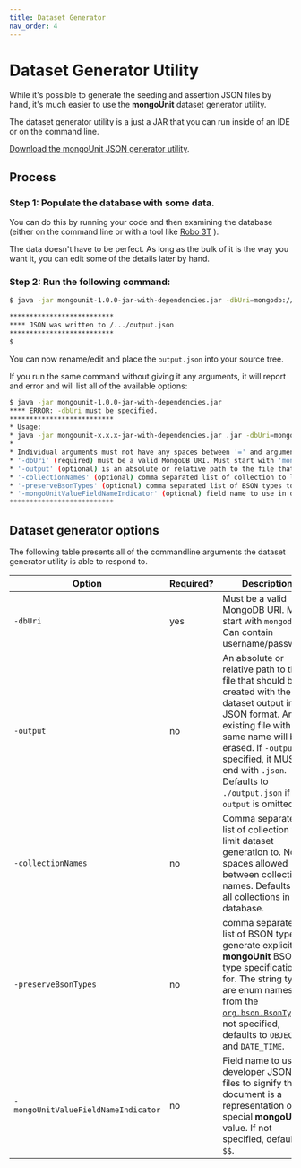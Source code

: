 ```yaml
---
title: Dataset Generator
nav_order: 4
---
```


# Dataset Generator Utility

While it's possible to generate the seeding and assertion JSON files by hand, it's much easier to use the **mongoUnit** dataset generator utility.

The dataset generator utility is a just a JAR that you can run inside of an IDE or on the command line.

[Download the mongoUnit JSON generator utility](https://repo1.maven.org/maven2/org/mongounit/mongounit/1.0.0/mongounit-1.0.0-jar-with-dependencies.jar).

## Process

### Step 1: Populate the database with some data.

You can do this by running your code and then examining the database (either on the command line or with a tool like [Robo 3T](https://robomongo.org/) ).

The data doesn't have to be perfect. As long as the bulk of it is the way you want it, you can edit some of the details later by hand.

### Step 2: Run the following command:

```bash
$ java -jar mongounit-1.0.0-jar-with-dependencies.jar -dbUri=mongodb://localhost:27017/yourDbName

**************************
**** JSON was written to /.../output.json
**************************
$ 
```

You can now rename/edit and place the `output.json` into your source tree.

If you run the same command without giving it any arguments, it will report and error and will list all of the available options:

```bash
$ java -jar mongounit-1.0.0-jar-with-dependencies.jar 
**** ERROR: -dbUri must be specified.
**************************
* Usage: 
* java -jar mongounit-x.x.x-jar-with-dependencies.jar .jar -dbUri=mongodb://localhost:27017/test_db -collectionNames=col1,col2 -output=./output.json
*
* Individual arguments must not have any spaces between '=' and argument value or even in the argument value itself.
* '-dbUri' (required) must be a valid MongoDB URI. Must start with 'mongodb'. Can contain username/password.
* '-output' (optional) is an absolute or relative path to the file that should be created with the dataset output in JSON format. An existing file with the same name will be erased. If '-output' is specified, it MUST end with '.json'. Defaults to './output.json' if '-output' is omitted.
* '-collectionNames' (optional) comma separated list of collection to limit dataset generation to. No spaces allowed between collection names. Defaults to all collections in the database.
* '-preserveBsonTypes' (optional) comma separated list of BSON types to generate explicit MongoUnit BSON type specification for. The string types are enum names from the org.bson.BsonType. If not specified, defaults to OBJECT_ID and DATE_TIME.
* '-mongoUnitValueFieldNameIndicator' (optional) field name to use in developer JSON files to signify that a document is a representation of a special MongoUnit value. If not specified, defaults to $$.
**************************
```

## Dataset generator options

The following table presents all of the commandline arguments the dataset generator utility is able to respond to.

| Option | Required? | Description |
| --- | --- | --- |
| `-dbUri` | yes | Must be a valid MongoDB URI. Must start with `mongodb`. Can contain username/password. |
| `-output` | no |  An absolute or relative path to the file that should be created with the dataset output in JSON format. An existing file with the same name will be erased. If `-output` is specified, it MUST end with `.json`. Defaults to `./output.json` if `-output` is omitted. |
| `-collectionNames` | no | Comma separated list of collection to limit dataset generation to. No spaces allowed between collection names. Defaults to all collections in the database. |
| `-preserveBsonTypes` | no | comma separated list of BSON types to generate explicit **mongoUnit** BSON type specification for. The string types are enum names from the [`org.bson.BsonType`](https://mongodb.github.io/mongo-java-driver/3.11/javadoc/org/bson/BsonType.html). If not specified, defaults to `OBJECT_ID` and `DATE_TIME`. |
| `-mongoUnitValueFieldNameIndicator` | no | Field name to use in developer JSON files to signify that a document is a representation of a special **mongoUnit** value. If not specified, defaults to `$$`. |
